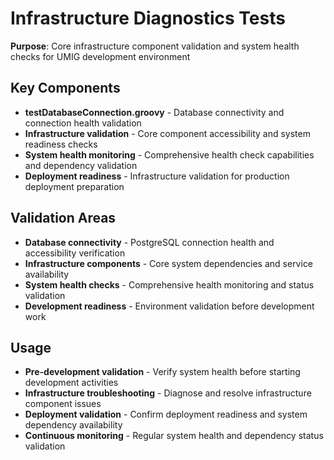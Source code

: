 # Infrastructure Diagnostics Tests

**Purpose**: Core infrastructure component validation and system health checks for UMIG development environment

## Key Components

- **testDatabaseConnection.groovy** - Database connectivity and connection health validation
- **Infrastructure validation** - Core component accessibility and system readiness checks
- **System health monitoring** - Comprehensive health check capabilities and dependency validation
- **Deployment readiness** - Infrastructure validation for production deployment preparation

## Validation Areas

- **Database connectivity** - PostgreSQL connection health and accessibility verification
- **Infrastructure components** - Core system dependencies and service availability
- **System health checks** - Comprehensive health monitoring and status validation
- **Development readiness** - Environment validation before development work

## Usage

- **Pre-development validation** - Verify system health before starting development activities
- **Infrastructure troubleshooting** - Diagnose and resolve infrastructure component issues
- **Deployment validation** - Confirm deployment readiness and system dependency availability
- **Continuous monitoring** - Regular system health and dependency status validation

